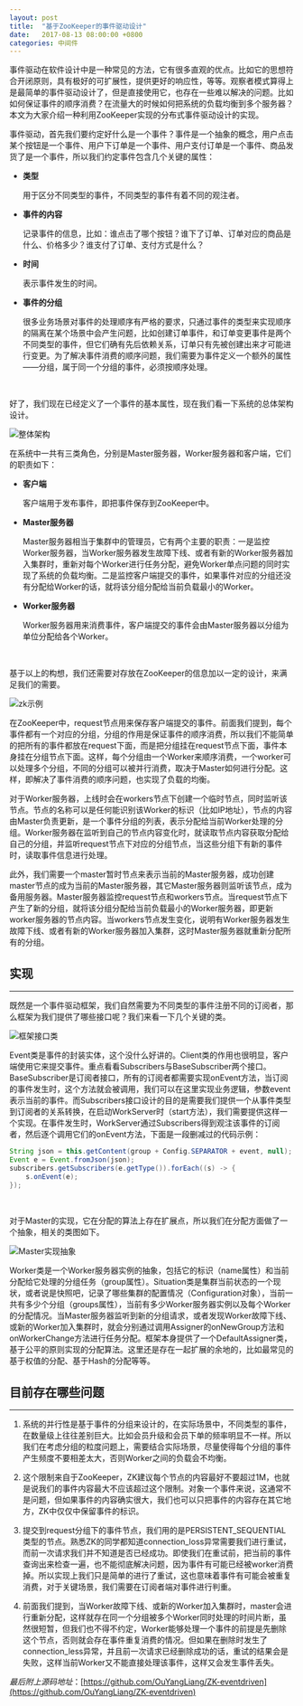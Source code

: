 ```yaml
---
layout: post
title:  "基于ZooKeeper的事件驱动设计"
date:   2017-08-13 08:00:00 +0800
categories: 中间件
---
```

事件驱动在软件设计中是一种常见的方法，它有很多直观的优点。比如它的思想符合开闭原则，具有极好的可扩展性，提供更好的响应性，等等。观察者模式算得上是最简单的事件驱动设计了，但是直接使用它，也存在一些难以解决的问题。比如如何保证事件的顺序消费？在流量大的时候如何把系统的负载均衡到多个服务器？本文为大家介绍一种利用ZooKeeper实现的分布式事件驱动设计的实现。

事件驱动，首先我们要约定好什么是一个事件？事件是一个抽象的概念，用户点击某个按钮是一个事件、用户下订单是一个事件、用户支付订单是一个事件、商品发货了是一个事件，所以我们约定事件包含几个关键的属性：

* **类型**

    用于区分不同类型的事件，不同类型的事件有着不同的观注者。

* **事件的内容**

    记录事件的信息，比如：谁点击了哪个按钮？谁下了订单、订单对应的商品是什么、价格多少？谁支付了订单、支付方式是什么？

* **时间**

    表示事件发生的时间。

* **事件的分组**

    很多业务场景对事件的处理顺序有严格的要求，只通过事件的类型来实现顺序的隔离在某个场景中会产生问题，比如创建订单事件，和订单变更事件是两个不同类型的事件，但它们确有先后依赖关系，订单只有先被创建出来才可能进行变更。为了解决事件消费的顺序问题，我们需要为事件定义一个额外的属性——分组，属于同一个分组的事件，必须按顺序处理。

<br/>

好了，我们现在已经定义了一个事件的基本属性，现在我们看一下系统的总体架构设计。

![整体架构]({{site.baseurl}}/pic/ZK-eventdriven/1.svg)

在系统中一共有三类角色，分别是Master服务器，Worker服务器和客户端，它们的职责如下：

* **客户端**

    客户端用于发布事件，即把事件保存到ZooKeeper中。

* **Master服务器**

    Master服务器相当于集群中的管理员，它有两个主要的职责：一是监控Worker服务器，当Worker服务器发生故障下线、或者有新的Worker服务器加入集群时，重新对每个Worker进行任务分配，避免Worker单点问题的同时实现了系统的负载均衡。二是监控客户端提交的事件，如果事件对应的分组还没有分配给Worker的话，就将该分组分配给当前负载最小的Worker。

* **Worker服务器**

    Worker服务器用来消费事件，客户端提交的事件会由Master服务器以分组为单位分配给各个Worker。

<br/>

基于以上的构想，我们还需要对存放在ZooKeeper的信息加以一定的设计，来满足我们的需要。

![zk示例]({{site.baseurl}}/pic/ZK-eventdriven/2.svg)

在ZooKeeper中，request节点用来保存客户端提交的事件。前面我们提到，每个事件都有一个对应的分组，分组的作用是保证事件的顺序消费，所以我们不能简单的把所有的事件都放在request下面，而是把分组挂在request节点下面，事件本身挂在分组节点下面。这样，每个分组由一个Worker来顺序消费，一个worker可以处理多个分组，不同的分组可以被并行消费，取决于Master如何进行分配。这样，即解决了事件消费的顺序问题，也实现了负载的均衡。

对于Worker服务器，上线时会在workers节点下创建一个临时节点，同时监听该节点。节点的名称可以是任何能识别该Worker的标识（比如IP地址），节点的内容由Master负责更新，是一个事件分组的列表，表示分配给当前Worker处理的分组。Worker服务器在监听到自己的节点内容变化时，就读取节点内容获取分配给自己的分组，并监听request节点下对应的分组节点，当这些分组下有新的事件时，读取事件信息进行处理。

此外，我们需要一个master暂时节点来表示当前的Master服务器，成功创建master节点的成为当前的Master服务器，其它Master服务器则监听该节点，成为备用服务器。Master服务器监控request节点和workers节点。当request节点下产生了新的分组，就将该分组分配给当前负载最小的Worker服务器，即更新worker服务器的节点内容。当workers节点发生变化，说明有Worker服务器发生故障下线、或者有新的Worker服务器加入集群，这时Master服务器就重新分配所有的分组。

## 实现

---

既然是一个事件驱动框架，我们自然需要为不同类型的事件注册不同的订阅者，那么框架为我们提供了哪些接口呢？我们来看一下几个关键的类。

![框架接口类]({{site.baseurl}}/pic/ZK-eventdriven/3.svg)

Event类是事件的封装实体，这个没什么好讲的。Client类的作用也很明显，客户端使用它来提交事件。重点看看Subscribers与BaseSubscriber两个接口。BaseSubscriber是订阅者接口，所有的订阅者都需要实现onEvent方法，当订阅的事件发生时，这个方法就会被调用，我们可以在这里实现业务逻辑，参数event表示当前的事件。而Subscribers接口设计的目的是需要我们提供一个从事件类型到订阅者的关系转换，在启动WorkServer时（start方法），我们需要提供这样一个实现。在事件发生时，WorkServer通过Subscribers得到观注该事件的订阅者，然后逐个调用它们的onEvent方法，下面是一段删减过的代码示例：

```java
String json = this.getContent(group + Config.SEPARATOR + event, null);
Event e = Event.fromJson(json);
subscribers.getSubscribers(e.getType()).forEach((s) -> {
    s.onEvent(e);
});
```

<br/>

对于Master的实现，它在分配的算法上存在扩展点，所以我们在分配方面做了一个抽象，相关的类图如下。

![Master实现抽象]({{site.baseurl}}/pic/ZK-eventdriven/4.svg)

Worker类是一个Worker服务器实例的抽象，包括它的标识（name属性）和当前分配给它处理的分组任务（group属性）。Situation类是集群当前状态的一个现状，或者说是快照吧，记录了哪些集群的配置情况（Configuration对象），当前一共有多少个分组（groups属性），当前有多少Worker服务器实例以及每个Worker的分配情况。当Master服务器监听到新的分组请求，或者发现Worker故障下线、或新的Worker加入集群时，就会分别通过调用Assigner的onNewGroup方法和onWorkerChange方法进行任务分配。框架本身提供了一个DefaultAssigner类，基于公平的原则实现的分配算法。这里还是存在一起扩展的余地的，比如最常见的基于权值的分配、基于Hash的分配等等。

## 目前存在哪些问题

---

1. 系统的并行性是基于事件的分组来设计的，在实际场景中，不同类型的事件，在数量级上往往差别巨大。比如会员升级和会员下单的频率明显不一样。所以我们在考虑分组的粒度问题上，需要结合实际场景，尽量使得每个分组的事件产生频度不要相差太大，否则Worker之间的负载会不均衡。

2. 这个限制来自于ZooKeeper，ZK建议每个节点的内容最好不要超过1M，也就是说我们的事件内容最大不应该超过这个限制。对象一个事件来说，这通常不是问题，但如果事件的内容确实很大，我们也可以只把事件的内容存在其它地方，ZK中仅仅中保留事件的标识。

3. 提交到request分组下的事件节点，我们用的是PERSISTENT_SEQUENTIAL类型的节点。熟悉ZK的同学都知道connection_loss异常需要我们进行重试，而前一次请求我们并不知道是否已经成功。即使我们在重试前，把当前的事件查询出来检查一遍，也不能彻底解决问题，因为事件有可能已经被worker消费掉。所以实现上我们只是简单的进行了重试，这也意味着事件有可能会被重复消费，对于关键场景，我们需要在订阅者端对事件进行判重。

4. 前面我们提到，当Worker故障下线、或新的Worker加入集群时，master会进行重新分配，这样就存在同一个分组被多个Worker同时处理的时间片断，虽然很短暂，但我们也不得不约定，Worker能够处理一个事件的前提是先删除这个节点，否则就会存在事件重复消费的情况。但如果在删除时发生了connection_less异常，并且前一次请求已经删除成功的话，重试的结果会是失败，这样当前Worker又不能直接处理该事件，这样又会发生事件丢失。

*最后附上源码地址*：[https://github.com/OuYangLiang/ZK-eventdriven](https://github.com/OuYangLiang/ZK-eventdriven)
